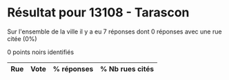 # Résultat pour 13108 - Tarascon

Sur l'ensemble de la ville il y a eu 7 réponses dont 0 réponses avec une rue citée (0%)

0 points noirs identifiés

| Rue | Vote | % réponses | % Nb rues cités|
|-----|------|------------|----------------|
